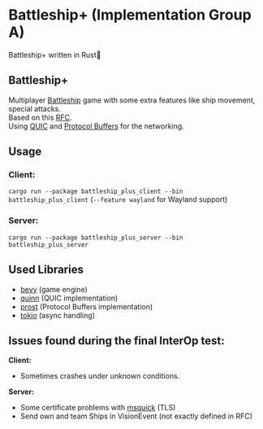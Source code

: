 # Battleship+ (Implementation Group A)

Battleship+ written in Rust🦀

## Battleship+
Multiplayer [Battleship](https://en.wikipedia.org/wiki/Battleship_(game)) game with some extra features like ship movement, special attacks. \
Based on this [RFC](https://github.com/FloBoJa/Battleship-Plus/files/10885949/rfc.pdf). \
Using [QUIC](https://en.wikipedia.org/wiki/QUIC) and [Protocol Buffers](https://en.wikipedia.org/wiki/Protocol_Buffers) for the networking.



## Usage
### Client:
`cargo run --package battleship_plus_client --bin battleship_plus_client` (`--feature wayland` for Wayland support)
### Server:
`cargo run --package battleship_plus_server --bin battleship_plus_server`


## Used Libraries
* [bevy](https://github.com/bevyengine/bevy) (game engine)
* [quinn](https://github.com/quinn-rs/quinn) (QUIC implementation)
* [prost](https://github.com/tokio-rs/prost) (Protocol Buffers implementation)
* [tokio](https://github.com/tokio-rs/tokio) (async handling)

## Issues found during the final InterOp test:

**Client:**
* Sometimes crashes under unknown conditions.

**Server:**
* Some certificate problems with [msquick](https://github.com/microsoft/msquic) (TLS)
* Send own and team Ships in VisionEvent (not exactly defined in RFC)
